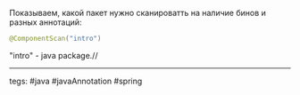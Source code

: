 Показываем, какой пакет нужно сканироватть на наличие бинов и разных аннотаций:
```java
@ComponentScan("intro")
```
"intro" - java package.//
 
---
tegs: #java #javaAnnotation #spring 
